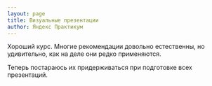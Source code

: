 ```yaml
---
layout: page
title: Визуальные презентации
author: Яндекс Практикум
---
```


Хороший курс. Многие рекомендации довольно естественны, но удивительно, как на деле они редко применяются.

Теперь постараюсь их придерживаться при подготовке всех презентаций.